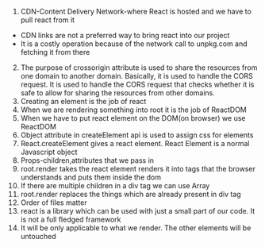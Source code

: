 1. CDN-Content Delivery Network-where React is hosted and we have to pull react from it
- CDN links are not a preferred way to bring react into our project
- It is a costly operation because of the network call to unpkg.com and fetching it from there
2. The purpose of crossorigin attribute is used to share the resources from one domain to another domain. Basically, it is used to handle the CORS request. It is used to handle the CORS request that checks whether it is safe to allow for sharing the resources from other domains.
3. Creating an element is the job of react
4. When we are rendering something into root it is the job of ReactDOM
5. When we have to put react element on the DOM(on browser) we use ReactDOM
6. Object attribute in createElement api is used to assign css for elements
7. React.createElement gives a react element. React Element is a normal Javascript object
8. Props-children,attributes that we pass in
9. root.render takes the react element renders it into tags that the browser understands and puts them inside the dom
10. If there are multiple children in a div tag we can use Array
11. root.render replaces the things which are already present in div tag
12. Order of files matter
13. react is a library which can be used with just a small part of our code. It is not a full fledged framework
14. It will be only applicable to what we render. The other elements will be untouched
